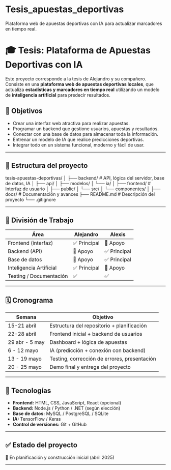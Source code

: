 # Tesis_apuestas_deportivas
Plataforma web de apuestas deportivas con IA para actualizar marcadores en tiempo real.

# 🎓 Tesis: Plataforma de Apuestas Deportivas con IA

Este proyecto corresponde a la tesis de Alejandro y su compañero. Consiste en una **plataforma web de apuestas deportivas locales**, que actualiza **estadísticas y marcadores en tiempo real** utilizando un modelo de **inteligencia artificial** para predecir resultados.

## 📌 Objetivos
- Crear una interfaz web atractiva para realizar apuestas.
- Programar un backend que gestione usuarios, apuestas y resultados.
- Conectar con una base de datos para almacenar toda la información.
- Entrenar un modelo de IA que realice predicciones deportivas.
- Integrar todo en un sistema funcional, moderno y fácil de usar.

---

## 📁 Estructura del proyecto

tesis-apuestas-deportivas/ │ ├── backend/ # API, lógica del servidor, base de datos, IA │ ├── api/ │ ├── modelos/ │ └── ia/ │ ├── frontend/ # Interfaz de usuario │ ├── public/ │ └── src/ │ └── componentes/ │ ├── docs/ # Documentación y avances ├── README.md # Descripción del proyecto └── .gitignore


---

## 👥 División de Trabajo

| Área | Alejandro | Alexis |
|------|-----------|-----------|
| Frontend (interfaz) | ✅ Principal | 🔁 Apoyo |
| Backend (API) | 🔁 Apoyo | ✅ Principal |
| Base de datos | 🔁 Apoyo | ✅ Principal |
| Inteligencia Artificial | ✅ Principal | 🔁 Apoyo |
| Testing / Documentación | ✅ | ✅ |

---

## 🗓️ Cronograma

| Semana | Objetivo |
|--------|----------|
| 15-21 abril | Estructura del repositorio + planificación |
| 22-28 abril | Frontend inicial + backend de usuarios |
| 29 abr - 5 may | Dashboard + lógica de apuestas |
| 6 - 12 mayo | IA (predicción + conexión con backend) |
| 13 - 19 mayo | Testing, corrección de errores, presentación |
| 20 - 25 mayo | Demo final y entrega del proyecto |

---

## 🚀 Tecnologías

- **Frontend:** HTML, CSS, JavaScript, React (opcional)
- **Backend:** Node.js / Python / .NET (según elección)
- **Base de datos:** MySQL / PostgreSQL / SQLite
- **IA:** TensorFlow / Keras
- **Control de versiones:** Git + GitHub

---

## ✅ Estado del proyecto

📍 En planificación y construcción inicial (abril 2025)

---
